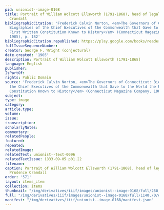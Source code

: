 ```yaml
---
pid: unionist--image-0168
title: Portrait of William Wolcott Ellsworth (1791-1868), head of legal team for Prudence
  Crandall
bibliographicCitation: 'Frederick Calvin Norton, <em>The Governors of Connecticut:
  Biographies of the Chief Executives of the Commonwealth that Gave to the World the
  First Written Constitution Known to History</em> (Connecticut Magazine Company,
  1905), p. 182'
bibliographicCitation.republished: https://play.google.com/books/reader?id=cyQWAAAAYAAJ&pg=GBS.PA180-IA2&hl=en
fullIssueSequenceNumber: 
creator: George F. Wright (conjectural)
date.created: '1905'
description: Portrait of William Wolcott Ellsworth (1791-1868)
language: English
publisher: 
IsPartOf: 
rights: Public Domain
source: 'Frederick Calvin Norton, <em>The Governors of Connecticut: Biographies of
  the Chief Executives of the Commonwealth that Gave to the World the First Written
  Constitution Known to History</em> (Connecticut Magazine Company, 1905), p. 182'
subject: 
type: image
category: 
article.type: 
volume: 
issue: 
transcription: 
scholarlyNotes: 
commentary: 
relatedPeople: 
featured: 
repeated: 
relatedImage: 
relatedText: unionist--text-0096
relatedTextIssue: 1833-09-05 p01.22
filename: 
caption: Portrait of William Wolcott Ellsworth (1791-1868), head of legal team for
  Prudence Crandall
order: '571'
layout: items_item
collection: items
thumbnail: "/img/derivatives/iiif/images/unionist--image-0168/full/250,/0/default.jpg"
full: "/img/derivatives/iiif/images/unionist--image-0168/full/1140,/0/default.jpg"
manifest: "/img/derivatives/iiif/unionist--image-0168/manifest.json"
---
```

